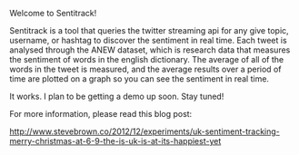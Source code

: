 Welcome to Sentitrack!

Sentitrack is a tool that queries the twitter streaming api for any give topic, username, or hashtag to discover the sentiment in real time.
Each tweet is analysed through the ANEW dataset, which is research data that measures the sentiment of words in the english dictionary.
The average of all of the words in the tweet is measured, and the average results over a period of time are plotted on a graph so you can see the sentiment in real time.

It works. I plan to be getting a demo up soon. Stay tuned!

For more information, please read this blog post:

http://www.stevebrown.co/2012/12/experiments/uk-sentiment-tracking-merry-christmas-at-6-9-the-is-uk-is-at-its-happiest-yet
